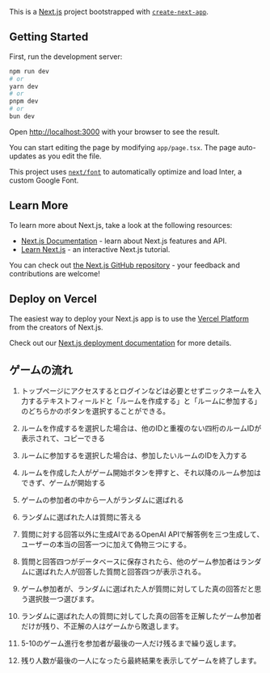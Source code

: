 This is a [Next.js](https://nextjs.org/) project bootstrapped with [`create-next-app`](https://github.com/vercel/next.js/tree/canary/packages/create-next-app).

## Getting Started

First, run the development server:

```bash
npm run dev
# or
yarn dev
# or
pnpm dev
# or
bun dev
```

Open [http://localhost:3000](http://localhost:3000) with your browser to see the result.

You can start editing the page by modifying `app/page.tsx`. The page auto-updates as you edit the file.

This project uses [`next/font`](https://nextjs.org/docs/basic-features/font-optimization) to automatically optimize and load Inter, a custom Google Font.

## Learn More

To learn more about Next.js, take a look at the following resources:

- [Next.js Documentation](https://nextjs.org/docs) - learn about Next.js features and API.
- [Learn Next.js](https://nextjs.org/learn) - an interactive Next.js tutorial.

You can check out [the Next.js GitHub repository](https://github.com/vercel/next.js/) - your feedback and contributions are welcome!

## Deploy on Vercel

The easiest way to deploy your Next.js app is to use the [Vercel Platform](https://vercel.com/new?utm_medium=default-template&filter=next.js&utm_source=create-next-app&utm_campaign=create-next-app-readme) from the creators of Next.js.

Check out our [Next.js deployment documentation](https://nextjs.org/docs/deployment) for more details.

## ゲームの流れ
1. トップページにアクセスするとログインなどは必要とせずニックネームを入力するテキストフィールドと「ルームを作成する」と「ルームに参加する」のどちらかのボタンを選択することができる。

2. ルームを作成するを選択した場合は、他のIDと重複のない四桁のルームIDが表示されて、コピーできる

3. ルームに参加するを選択した場合は、参加したいルームのIDを入力する

4. ルームを作成した人がゲーム開始ボタンを押すと、それ以降のルーム参加はできず、ゲームが開始する

5. ゲームの参加者の中から一人がランダムに選ばれる

6. ランダムに選ばれた人は質問に答える

7. 質問に対する回答以外に生成AIであるOpenAI APIで解答例を三つ生成して、ユーザーの本当の回答一つに加えて偽物三つにする。

8. 質問と回答四つがデータベースに保存されたら、他のゲーム参加者はランダムに選ばれた人が回答した質問と回答四つが表示される。

9. ゲーム参加者が、ランダムに選ばれた人が質問に対してした真の回答だと思う選択肢一つ選びます。

10. ランダムに選ばれた人の質問に対してした真の回答を正解したゲーム参加者だけが残り、不正解の人はゲームから敗退します。

11. 5-10のゲーム進行を参加者が最後の一人だけ残るまで繰り返します。

15. 残り人数が最後の一人になったら最終結果を表示してゲームを終了します。